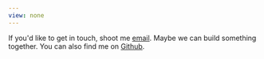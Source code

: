 ```yaml
---
view: none
---
```


If you'd like to get in touch, shoot me [email][1]. Maybe we can build something together. You can also find me on [Github][2].


[1]: mailto:stephen@s-ings.com
[2]: https://github.com/stephenhutchings
